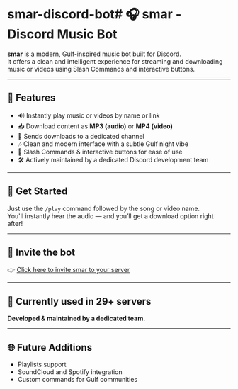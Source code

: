 # smar-discord-bot# 🎧 smar - Discord Music Bot

**smar** is a modern, Gulf-inspired music bot built for Discord.  
It offers a clean and intelligent experience for streaming and downloading music or videos using Slash Commands and interactive buttons.

---

## 🌟 Features

- 🔊 Instantly play music or videos by name or link  
- 📥 Download content as **MP3 (audio)** or **MP4 (video)**  
- 🖤 Sends downloads to a dedicated channel  
- 🎶 Clean and modern interface with a subtle Gulf night vibe  
- 🧠 Slash Commands & interactive buttons for ease of use  
- 🛠️ Actively maintained by a dedicated Discord development team

---

## 🚀 Get Started

Just use the `/play` command followed by the song or video name.  
You'll instantly hear the audio — and you’ll get a download option right after!

---

## 📎 Invite the bot

👉 [Click here to invite smar to your server](https://discord.com/oauth2/authorize?client_id=1315287837477703740&permissions=433392516688&integration_type=0&scope=bot)

---

## 👥 Currently used in 29+ servers  
**Developed & maintained by a dedicated team.**

---

## 🌐 Future Additions

- Playlists support  
- SoundCloud and Spotify integration  
- Custom commands for Gulf communities  

